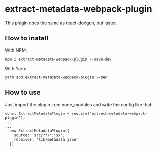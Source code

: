 # extract-metadata-webpack-plugin
This plugin does the same as react-docgen, but faster.

## How to install

With NPM:
```
npm i extract-metadata-webpack-plugin --save-dev
```

With Yarn:
```
yarn add extract-metadata-webpack-plugin --dev
```

## How to use
Just import the plugin from node_modules and write the config like that:
```
const ExtractMetadataPlugin = require('extract-metadata-webpack-plugin');
...
...
  new ExtractMetadataPlugin({
    source: 'src/**/*.jsx',
    receiver: 'lib/metadata.json'
  })
```
